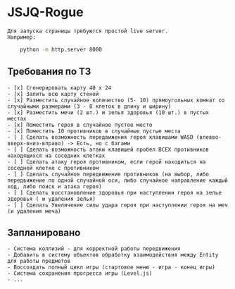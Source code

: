 # JSJQ-Rogue

    Для запуска страницы требуются простой live server.
    Например:

```bash
    python -m http.server 8000
```

## Требования по ТЗ

    - [x] Сгенерировать карту 40 х 24
    - [x] Залить всю карту стеной
    - [x] Разместить случайное количество (5- 10) прямоугольных комнат со случайными размерами (3 - 8 клеток в длину и ширину)
    - [x] Разместить мечи (2 шт.) и зелья здоровья (10 шт.) в пустых местах
    - [x] Поместить героя в случайное пустое место
    - [x] Поместить 10 противников в случайные пустые места
    - [ ] Сделать возможность передвижения героя клавишами WASD (влевво-вверх-вниз-вправо) -> Есть, но с багами
    - [ ] Сделать возможность атаки клавишей пробел ВСЕХ противников находящихся на соседних клетках
    - [ ] Сделать атаку героя противником, если герой находиться на соседней клетке с противником
    - [ ] Сделать случайное передвижение противников (на выбор, либо передвижение по одной случайной оси, либо случайное направление каждый ход, либо поиск и атака героя)
    - [ ] Сделать восстановление здоровья при наступлении героя на зелье здоровья ( и удаления зелья)
    - [ ] Сделать Увеличение силы удара героя при наступлении героя на меч (и удаления меча)

## Запланировано

    - Система коллизий - для корректной работы передвижения
    - Добавить в систему объектов обработку взаимодействия между Entity для работы предметов
    - Воссоздать полный цикл игры (стартовое меню - игра - конец игры)
    - Система сохранения прогресса игры (Level.js)
    - ...
